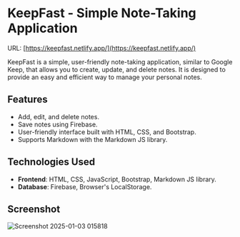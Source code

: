 # KeepFast - Simple Note-Taking Application

URL: [https://keepfast.netlify.app/](https://keepfast.netlify.app/)

KeepFast is a simple, user-friendly note-taking application, similar to Google Keep, that allows you to create, update, and delete notes. It is designed to provide an easy and efficient way to manage your personal notes.

## Features

- Add, edit, and delete notes.
- Save notes using Firebase.
- User-friendly interface built with HTML, CSS, and Bootstrap.
- Supports Markdown with the Markdown JS library.

## Technologies Used

- **Frontend**: HTML, CSS, JavaScript, Bootstrap, Markdown JS library.
- **Database**: Firebase, Browser's LocalStorage.

## Screenshot

![Screenshot 2025-01-03 015818](https://github.com/user-attachments/assets/87474c5b-9fc2-4510-a7eb-5f6f7c7c1767)
